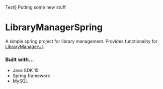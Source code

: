 Test§
Putting some new stuff
# LibraryManagerSpring
A simple spring project for library management. Provides functionality for [LibraryManagerUI](https://github.com/ronalynn/LibraryManagerUi).

### Built with...
* Java SDK 15
* Spring framework
* MySQL
